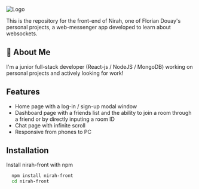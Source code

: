 
![Logo](https://i.imgur.com/fJH0k50.png)



This is the repository for the front-end of Nirah, one of Florian Douay's personal projects, a web-messenger app developed to learn about websockets.






## 🚀 About Me
I'm a junior full-stack developer (React-js / NodeJS / MongoDB) working on personal projects and actively looking for work!


## Features

- Home page with a log-in / sign-up modal window
- Dashboard page with a friends list and the ability to join a room through a friend or by directly inputing a room ID
- Chat page with infinite scroll
- Responsive from phones to PC


## Installation

Install nirah-front with npm

```bash
  npm install nirah-front
  cd nirah-front
```
    
